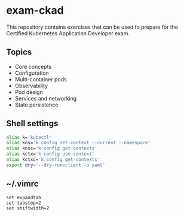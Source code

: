 # exam-ckad
This repository contains exercises that can be used to prepare for the Certified Kubernetes Application Developer exam.

## Topics
* Core concepts
* Configuration
* Multi-container pods
* Observability
* Pod design
* Services and networking
* State persistence

## Shell settings

```bash
alias k='kubectl'
alias kns='k config set-context --current --namespace'
alias knsc='k config get-contexts'
alias kctx='k config use-context'
alias kctxc='k config get-contexts'
export dry='--dry-run=client -o yaml'
```

## ~/.vimrc
```
set expandtab
set tabstop=2
set shiftwidth=2
```
